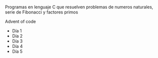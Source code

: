 Programas en lenguaje C que resuelven problemas de numeros naturales, serie de Fibonacci y factores primos

Advent of code

- Día 1
- Día 2
- Día 3
- Día 4
- Día 5

